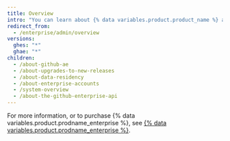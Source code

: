 ```yaml
---
title: Overview
intro: "You can learn about {% data variables.product.product_name %} and manage{% ifversion ghes %} accounts and access, licenses, and{% endif %} billing."
redirect_from:
  - /enterprise/admin/overview
versions:
  ghes: "*"
  ghae: "*"
children:
  - /about-github-ae
  - /about-upgrades-to-new-releases
  - /about-data-residency
  - /about-enterprise-accounts
  - /system-overview
  - /about-the-github-enterprise-api
---
```


For more information, or to purchase {% data variables.product.prodname_enterprise %}, see [{% data variables.product.prodname_enterprise %}](https://github.com/enterprise).
